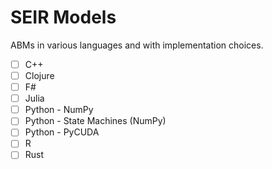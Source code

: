 # SEIR Models

ABMs in various languages and with implementation choices.

- [ ] C++
- [ ] Clojure
- [ ] F#
- [ ] Julia
- [ ] Python - NumPy
- [ ] Python - State Machines (NumPy)
- [ ] Python - PyCUDA
- [ ] R
- [ ] Rust
